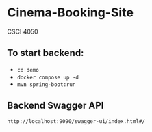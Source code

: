 # Cinema-Booking-Site
CSCI 4050

## To start backend:
- `cd demo`
- `docker compose up -d`
- `mvn spring-boot:run`

## Backend Swagger API
`http://localhost:9090/swagger-ui/index.html#/`
